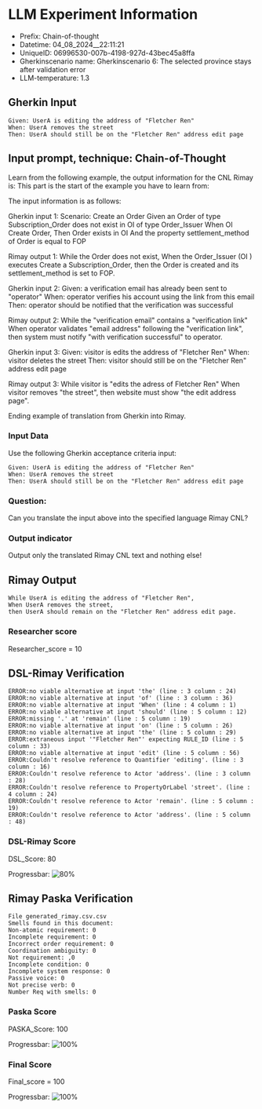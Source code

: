 

# LLM Experiment Information
* Prefix:   Chain-of-thought
* Datetime: 04_08_2024__22:11:21
* UniqueID: 06996530-007b-4198-927d-43bec45a8ffa
* Gherkinscenario name: Gherkinscenario 6: The selected province stays after validation error
* LLM-temperature: 1.3

        

## Gherkin Input
```
Given: UserA is editing the address of "Fletcher Ren"
When: UserA removes the street
Then: UserA should still be on the "Fletcher Ren" address edit page
```
    



## Input prompt, technique: Chain-of-Thought


Learn from the following example, the output information for the CNL Rimay is: 
This part is the start of the example you have to learn from:

The input information is as follows: 

Gherkin input 1:
Scenario: Create an Order
Given an Order of type Subscription_Order does not exist in OI of type Order_Issuer 
When OI Create Order, 
Then Order exists in OI 
And the property settlement_method of Order is equal to FOP


Rimay output 1:
While the Order does not exist, 
When the Order_Issuer (OI ) executes Create a Subscription_Order, 
then the Order is created and its settlement_method is set to FOP.


Gherkin input 2:
Given: a verification email has already been sent to "operator"
When: operator verifies his account using the link from this email
Then: operator should be notified that the verification was successful

Rimay output 2:
While the "verification email" contains a "verification link" 
When operator validates "email address" following the "verification link", 
then system must notify "with verification successful" to operator.  
 

Gherkin input 3: 
Given: visitor is edits the address of "Fletcher Ren"
When: visitor deletes the street
Then: visitor should still be on the "Fletcher Ren" address edit page


Rimay output 3:
While visitor is "edits the adress of Fletcher Ren" 
When visitor removes "the street", 
then website must show "the edit address page".


Ending example of translation from Gherkin into Rimay.


        

### Input Data
Use the following Gherkin acceptance criteria input: 
```
Given: UserA is editing the address of "Fletcher Ren"
When: UserA removes the street
Then: UserA should still be on the "Fletcher Ren" address edit page
```

### Question:
Can you translate the input above into the specified language Rimay CNL?

### Output indicator
Output only the translated Rimay CNL text and nothing else!


## Rimay Output
```
While UserA is editing the address of "Fletcher Ren", 
When UserA removes the street, 
then UserA should remain on the "Fletcher Ren" address edit page.
``` 
            

### Researcher score
Researcher_score = 10




## DSL-Rimay Verification
```
ERROR:no viable alternative at input 'the' (line : 3 column : 24)
ERROR:no viable alternative at input 'of' (line : 3 column : 36)
ERROR:no viable alternative at input 'When' (line : 4 column : 1)
ERROR:no viable alternative at input 'should' (line : 5 column : 12)
ERROR:missing '.' at 'remain' (line : 5 column : 19)
ERROR:no viable alternative at input 'on' (line : 5 column : 26)
ERROR:no viable alternative at input 'the' (line : 5 column : 29)
ERROR:extraneous input '"Fletcher Ren"' expecting RULE_ID (line : 5 column : 33)
ERROR:no viable alternative at input 'edit' (line : 5 column : 56)
ERROR:Couldn't resolve reference to Quantifier 'editing'. (line : 3 column : 16)
ERROR:Couldn't resolve reference to Actor 'address'. (line : 3 column : 28)
ERROR:Couldn't resolve reference to PropertyOrLabel 'street'. (line : 4 column : 24)
ERROR:Couldn't resolve reference to Actor 'remain'. (line : 5 column : 19)
ERROR:Couldn't resolve reference to Actor 'address'. (line : 5 column : 48)

```
### DSL-Rimay Score
DSL_Score: 80

Progressbar: ![80%](https://progress-bar.dev/80)

            


## Rimay Paska Verification
```
File generated_rimay.csv.csv
Smells found in this document: 
Non-atomic requirement: 0
Incomplete requirement: 0
Incorrect order requirement: 0
Coordination ambiguity: 0
Not requirement: ,0
Incomplete condition: 0
Incomplete system response: 0
Passive voice: 0
Not precise verb: 0
Number Req with smells: 0

```
### Paska Score
PASKA_Score: 100

Progressbar: ![100%](https://progress-bar.dev/100)

            

### Final Score
Final_score = 100

Progressbar: ![100%](https://progress-bar.dev/100)


